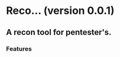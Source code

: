 # Reco... (version 0.0.1)
A recon tool for pentester's.
---------------------------------------------------------------------
### Features
